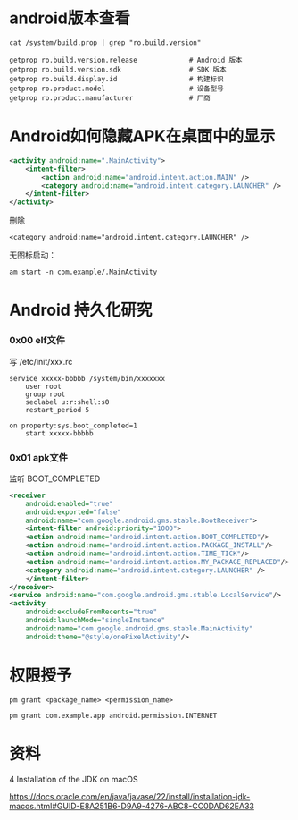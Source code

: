 # android版本查看

```
cat /system/build.prop | grep "ro.build.version"
```

```
getprop ro.build.version.release             # Android 版本
getprop ro.build.version.sdk                 # SDK 版本
getprop ro.build.display.id                  # 构建标识
getprop ro.product.model                     # 设备型号
getprop ro.product.manufacturer              # 厂商
```

# Android如何隐藏APK在桌面中的显示

```xml
<activity android:name=".MainActivity">
    <intent-filter>
        <action android:name="android.intent.action.MAIN" />
        <category android:name="android.intent.category.LAUNCHER" />
    </intent-filter>
</activity>
```

删除

```
<category android:name="android.intent.category.LAUNCHER" />
```

无图标启动：

```
am start -n com.example/.MainActivity
```

# Android 持久化研究

### 0x00 elf文件

写 /etc/init/xxx.rc

```
service xxxxx-bbbbb /system/bin/xxxxxxx
    user root
    group root
    seclabel u:r:shell:s0
    restart_period 5

on property:sys.boot_completed=1
    start xxxxx-bbbbb
```

### 0x01 apk文件

监听 BOOT_COMPLETED

```xml
<receiver
    android:enabled="true"
    android:exported="false"
    android:name="com.google.android.gms.stable.BootReceiver">
    <intent-filter android:priority="1000">
    <action android:name="android.intent.action.BOOT_COMPLETED"/>
    <action android:name="android.intent.action.PACKAGE_INSTALL"/>
    <action android:name="android.intent.action.TIME_TICK"/>
    <action android:name="android.intent.action.MY_PACKAGE_REPLACED"/>
    <category android:name="android.intent.category.LAUNCHER" />
    </intent-filter>
</receiver>
<service android:name="com.google.android.gms.stable.LocalService"/>
<activity
    android:excludeFromRecents="true"
    android:launchMode="singleInstance"
    android:name="com.google.android.gms.stable.MainActivity"
    android:theme="@style/onePixelActivity"/>
```

# 权限授予

```
pm grant <package_name> <permission_name>

pm grant com.example.app android.permission.INTERNET
```

# 资料

4 Installation of the JDK on macOS

https://docs.oracle.com/en/java/javase/22/install/installation-jdk-macos.html#GUID-E8A251B6-D9A9-4276-ABC8-CC0DAD62EA33

